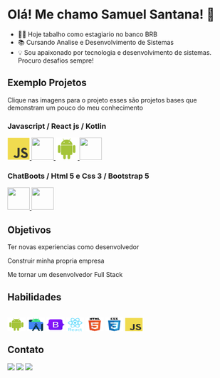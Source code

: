 # Olá! Me chamo Samuel Santana! 👋
- 👨‍💻 Hoje tabalho como estagiario no banco BRB 
- 📚 Cursando Analise e Desenvolvimento de Sistemas
- 💡 Sou apaixonado por tecnologia e desenvolvimento de sistemas. Procuro desafios sempre! 

## Exemplo Projetos 
<div>
<p>Clique nas imagens para o projeto esses são  projetos bases que demonstram um pouco do meu conhecimento</p>
  <h3> Javascript / React js / Kotlin  </h3>
    <a href="https://github.com/Samuel-Santana109/estudos/tree/master/Javascript" target="_blank">
      <img src="https://github.com/devicons/devicon/blob/master/icons/javascript/javascript-original.svg" width="50" height="50" target="_blank">     </a>
   <a href="https://github.com/Samuel-Santana109/blog_react_ts" target="_blank">
     <img src="https://diagrams.mingrammer.com/img/resources/programming/framework/react.png" width="50" height="50" target="_blank">
  </a>
    <a href="https://github.com/Samuel-Santana109/Investimento_android" target="_blank">
     <img src="https://github.com/devicons/devicon/blob/master/icons/android/android-original.svg" width="50" height="50" target="_blank">
   </a>
  <a href="https://github.com/Samuel-Santana109/portifolio_react/tree/master" target="_blank">
    <img src="https://img.icons8.com/material-sharp/256/portfolio.png" width="50" height="50" target="_blank">
  </a>
  
 <h3>  ChatBoots / Html 5 e Css 3 / Bootstrap 5  </h3>
  <a href="https://circuitodavisao.com/auth/login" target="_blank">
    <img src="https://img.icons8.com/3d-fluency/256/chatbot.png" width="50" height="50" target="_blank">
  </a>
  
 <a href="https://github.com/Samuel-Santana109/projeto-cordell" target="_blank">
   <img src="https://www.shutterstock.com/image-vector/illustration-brazilian-couple-harvesting-sugar-600w-2128787906.jpg" width="50" height="50"     target="_blank">
  </a>
  

 <br>
</div>

## Objetivos
<p>Ter novas experiencias como desenvolvedor </p>
<p>Construir minha propria empresa</p>
<p>Me tornar um desenvolvedor Full Stack</p>

## Habilidades
<div style="display: inline_block"><br>
  <img align="center" alt="Math-Ad" height="30" width="40" src="https://github.com/devicons/devicon/blob/master/icons/android/android-original.svg">
  <img align="center" alt="Math-Ads" height="30" width="40" src="https://github.com/devicons/devicon/blob/master/icons/androidstudio/androidstudio-original.svg">
    <img align="center" alt="Math-Bootstrap" height="30" width="40" src="https://github.com/devicons/devicon/blob/master/icons/bootstrap/bootstrap-original.svg">
  <img align="center" alt="Math-react" height="30" width="40" src="https://github.com/devicons/devicon/blob/master/icons/react/react-original-wordmark.svg">
  <img align="center" alt="Math-HTML" height="30" width="40" src="https://github.com/devicons/devicon/blob/master/icons/html5/html5-original-wordmark.svg">
  <img align="center" alt="Math-CSS" height="30" width="40" src="https://github.com/devicons/devicon/blob/master/icons/css3/css3-original-wordmark.svg">
  <img align="center" alt="Math-JS" height="30" width="40" src="https://github.com/devicons/devicon/blob/master/icons/javascript/javascript-original.svg">
</div>

## Contato
<div> 
  <a href="https://www.instagram.com/samuelss77/" target="_blank"><img src="https://img.shields.io/badge/-Instagram-%23E4405F?style=for-the-badge&logo=instagram&logoColor=white" target="_blank"></a>
  <a href = "mailto:samuelsantanadasilva8@gmail.com"><img src="https://img.shields.io/badge/-Gmail-%23333?style=for-the-badge&logo=gmail&logoColor=white" target="_blank"></a>
  <a href="https://linkedin.com/in/samuelss10" target="_blank"><img src="https://img.shields.io/badge/-LinkedIn-%230077B5?style=for-the-badge&logo=linkedin&logoColor=white" target="_blank"></a> 
</div>
